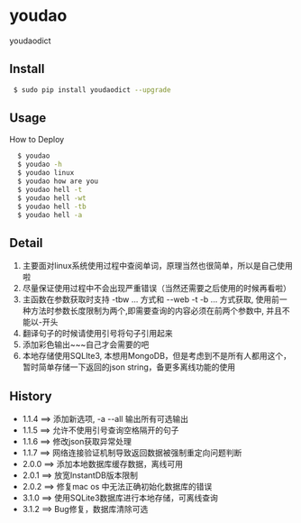 # youdao

youdaodict

## Install
```bash
 $ sudo pip install youdaodict --upgrade

```

## Usage

How to Deploy

```bash
  $ youdao
  $ youdao -h
  $ youdao linux
  $ youdao how are you
  $ youdao hell -t
  $ youdao hell -wt
  $ youdao hell -tb
  $ youdao hell -a

```

## Detail

1. 主要面对linux系统使用过程中查阅单词，原理当然也很简单，所以是自己使用啦
2. 尽量保证使用过程中不会出现严重错误（当然还需要之后使用的时候再看啦）
3. 主函数在参数获取时支持 -tbw ... 方式和 --web -t -b ... 方式获取, 使用前一种方法时参数长度限制为两个,即需要查询的内容必须在前两个参数中,
并且不能以-开头
4. 翻译句子的时候请使用引号将句子引用起来
5. 添加彩色输出~~~自己才会需要的吧
6. 本地存储使用SQLIte3, 本想用MongoDB，但是考虑到不是所有人都用这个，暂时简单存储一下返回的json string，备更多离线功能的使用

## History

+ 1.1.4 ==> 添加新选项, -a --all 输出所有可选输出
+ 1.1.5 ==> 允许不使用引号查询空格隔开的句子
+ 1.1.6 ==> 修改json获取异常处理
+ 1.1.7 ==> 网络连接验证机制导致返回数据被强制重定向问题判断
+ 2.0.0 ==> 添加本地数据库缓存数据，离线可用
+ 2.0.1 ==> 放宽InstantDB版本限制
+ 2.0.2 ==> 修复mac os 中无法正确初始化数据库的错误
+ 3.1.0 ==> 使用SQLite3数据库进行本地存储，可离线查询
+ 3.1.2 ==> Bug修复，数据库清除可选
